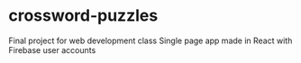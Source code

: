 # crossword-puzzles
Final project for web development class
Single page app made in React with Firebase user accounts
